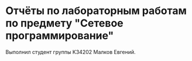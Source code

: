 # Отчёты по лабораторным работам по предмету "Сетевое программирование"

Выполнил студент группы K34202 Малков Евгений.
